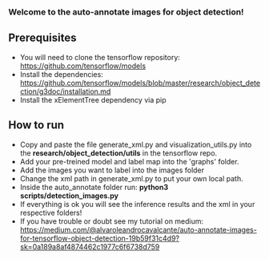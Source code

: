 ### Welcome to the auto-annotate images for object detection!

## Prerequisites
- You will need to clone the tensorflow repository: https://github.com/tensorflow/models
- Install the dependencies: https://github.com/tensorflow/models/blob/master/research/object_detection/g3doc/installation.md
- Install the xElementTree dependency via pip
## How to run
- Copy and paste the file generate_xml.py and visualization_utils.py into the **research/object_detection/utils** in the tensorflow repo.
- Add your pre-treined model and label map into the 'graphs' folder.
- Add the images you want to label into the images folder
- Change the xml path in generate_xml.py to put your own local path.
- Inside the auto_annotate folder run: **python3 scripts/detection_images.py**
- If everything is ok you will see the inference results and the xml in your respective folders!
- If you have trouble or doubt see my tutorial on medium: https://medium.com/@alvaroleandrocavalcante/auto-annotate-images-for-tensorflow-object-detection-19b59f31c4d9?sk=0a189a8af4874462c1977c6f6738d759